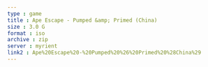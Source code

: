 ```yaml
---
type : game
title : Ape Escape - Pumped &amp; Primed (China)
size : 3.0 G
format : iso
archive : zip
server : myrient
link2 : Ape%20Escape%20-%20Pumped%20%26%20Primed%20%28China%29
---
```

